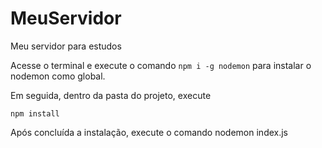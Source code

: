 # MeuServidor
Meu servidor para estudos

Acesse o terminal e execute o comando <code>npm i -g nodemon</code> para instalar o nodemon como global.

Em seguida, dentro da pasta do projeto, execute

<code>npm install</code>

Após concluída a instalação, execute o comando nodemon index.js
